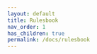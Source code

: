 ```yaml
---
layout: default
title: Rulesbook
nav_order: 1
has_children: true
permalink: /docs/rulesbook
---
```


